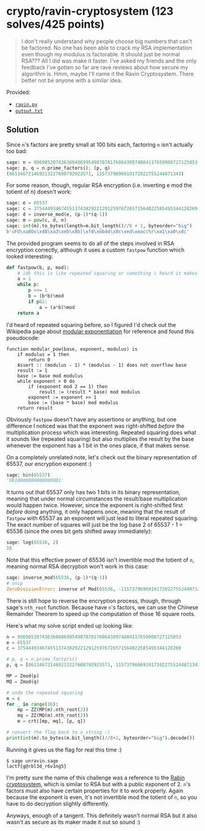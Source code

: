 # crypto/ravin-cryptosystem (123 solves/425 points)

> I don't really understand why people choose big numbers that can't be factored. No one has been able to crack my RSA implementation even though my modulus is factorable. It should just be normal RSA??? All I did was make it faster. I've asked my friends and the only feedback I've gotten so far are rave reviews about how secure my algorithm is. Hmm, maybe I'll name it the Ravin Cryptosystem. There better not be anyone with a similar idea.

Provided:
- [`ravin.py`](ravin.py)
- [`output.txt`](output.txt)

## Solution

Since `n`'s factors are pretty small at 100 bits each, factoring `n` isn't actually too bad:

```python
sage: n = 996905207436360486995498787817606430974884117659908727125853
sage: p, q = n.prime_factors(); (p, q)
(861346721469213227608792923571, 1157379696919172022755244871343)
```

For some reason, though, regular RSA encryption (i.e. inverting e mod the totient of n) doesn't work:

```python
sage: e = 65537
sage: c = 375444934674551374382922129125976726571564022585495344128269
sage: d = inverse_mod(e, (p-1)*(q-1))
sage: m = pow(c, d, n)
sage: int(m).to_bytes(length=m.bit_length()//8 + 1, byteorder="big")
b'uFU\xa8Os\xd8\xa3\xeb\x8b]\xfd\xbb4d\x0c\xed\xeacc%r\xa1\xa0\x8c'
```

The provided program seems to do all of the steps involved in RSA encryption correctly, although it uses a custom `fastpow` function which looked interesting:

```python
def fastpow(b, p, mod):
    # idk this is like repeated squaring or something i heard it makes pow faster
    a = 1
    while p:
        p >>= 1
        b = (b*b)%mod
        if p&1:
            a = (a*b)%mod
    return a
```

I'd heard of repeated squaring before, so I figured I'd check out the Wikipedia page about [modular exponentiation](https://en.wikipedia.org/wiki/Modular_exponentiation#Pseudocode) for reference and found this pseudocode:

```
function modular_pow(base, exponent, modulus) is
    if modulus = 1 then
        return 0
    Assert :: (modulus - 1) * (modulus - 1) does not overflow base
    result := 1
    base := base mod modulus
    while exponent > 0 do
        if (exponent mod 2 == 1) then
            result := (result * base) mod modulus
        exponent := exponent >> 1
        base := (base * base) mod modulus
    return result
```

Obviously `fastpow` doesn't have any assertions or anything, but one difference I noticed was that the exponent was right-shifted *before* the multiplication process which was interesting.
Repeated squaring does what it sounds like (repeated squaring) but also multiplies the result by the base whenever the exponent has a 1 bit in the ones place, if that makes sense.

On a completely unrelated note, let's check out the binary representation of 65537, our encryption exponent :)

```python
sage: bin(65537)
'0b10000000000000001'
```

It turns out that 65537 only has two 1 bits in its binary representation, meaning that under normal circumstances the result/base multiplication would happen twice.
However, since the exponent is right-shifted first *before* doing anything, it only happens once, meaning that the result of `fastpow` with 65537 as an exponent will just lead to literal repeated squaring.
The exact number of squares will just be the log base 2 of 65537 - 1 = 65536 (since the ones bit gets shifted away immediately):

```python
sage: log(65536, 2)
16
```

Note that this effective power of 65536 isn't invertible mod the totient of `n`, meaning normal RSA decryption won't work in this case:

```python
sage: inverse_mod(65536, (p-1)*(q-1))
# snip
ZeroDivisionError: inverse of Mod(65536, -1157379696919172022755244871342) does not exist
```

There is still hope to reverse the encryption process, though, through sage's `nth_root` function.
Because have `n`'s factors, we can use the Chinese Remainder Theorem to speed up the computation of those 16 square roots.

Here's what my solve script ended up looking like:

```python
n = 996905207436360486995498787817606430974884117659908727125853
e = 65537
c = 375444934674551374382922129125976726571564022585495344128269

# p, q = n.prime_factors()
p, q = [861346721469213227608792923571, 1157379696919172022755244871343]

MP = Zmod(p)
MQ = Zmod(q)

# undo the repeated squaring
m = c
for _ in range(16):
    mp = ZZ(MP(m).nth_root(2))
    mq = ZZ(MQ(m).nth_root(2))
    m = crt([mp, mq], [p, q])

# convert the flag back to a string :)
print(int(m).to_bytes(m.bit_length()//8+1, byteorder="big").decode())
```

Running it gives us the flag for real this time :)

```shell
$ sage unravin.sage
lactf{g@rbl3d_r6v1ng5}
```

I'm pretty sure the name of this challenge was a reference to the [Rabin cryptosystem](https://en.wikipedia.org/wiki/Rabin_cryptosystem), which is similar to RSA but with a public exponent of 2.
`n`'s factors must also have certain properties for it to work properly.
Again because the exponent is even, it's not invertible mod the totient of `n`, so you have to do decryption slightly differently.

Anyways, enough of a tangent.
This definitely wasn't normal RSA but it also wasn't as secure as its maker made it out so sound :)